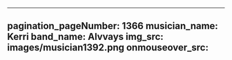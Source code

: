 ------
pagination_pageNumber: 1366
musician_name: Kerri
band_name: Alvvays
img_src: images/musician1392.png
onmouseover_src: 
------
